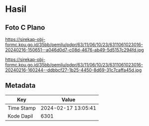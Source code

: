 # Hasil

## Foto C Plano

https://sirekap-obj-formc.kpu.go.id/35bb/pemilu/pdpr/63/11/06/10/23/6311061023016-20240216-150651--a046d0d7-c08d-4676-ab49-5d5157c294fd.jpg

https://sirekap-obj-formc.kpu.go.id/35bb/pemilu/pdpr/63/11/06/10/23/6311061023016-20240216-160244--ddbbcf27-1b25-4450-8d69-31c7caffa45d.jpg


## Metadata

| Key        | Value               |
| ---------- | ------------------- |
| Time Stamp | 2024-02-17 13:05:41 |
| Kode Dapil | 6301                |



